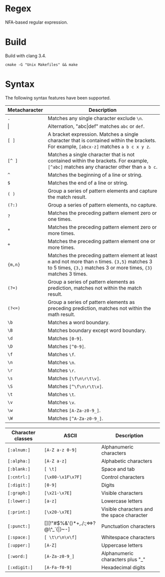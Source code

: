 Regex
=====

NFA-based regular expression.

Build
=====
Build with clang 3.4.

	cmake -G "Unix Makefiles" && make

Syntax
======

The following syntax features have been supported.

Metacharacter|Description
-------------|-----------
`.`|Matches any single character exclude `\n`.
&#124;|Alternation, "abc&#124;def" matches `abc` or `def`.
`[ ]`|A bracket expression. Matches a single character that is contained within the brackets. For example, `[abcx-z]` matches `a b c x y z`.
`[^ ]`|Matches a single character that is not contained within the brackets. For example, `[^abc]` matches any character other than `a b c`.
`^`|Matches the beginning of a line or string.
`$`|Matches the end of a line or string.
`( )`|Group a series of pattern elements and capture the match result.
`(?:)`|Group a series of pattern elements, no capture.
`?`|Matches the preceding pattern element zero or one times.
`*`|Matches the preceding pattern element zero or more times.
`+`|Matches the preceding pattern element one or more times.
`{m,n}`|Matches the preceding pattern element at least `m` and not more than `n` times. `{3,5}` matches 3 to 5 times, `{3,}` matches 3 or more times, `{3}` matches 3 times.
`(?=)`|Group a series of pattern elements as prediction, matches not within the match result.
`(?<=)`|Group a series of pattern elements as preceding prediction, matches not within the math result.
`\b`|Matches a word boundary.
`\B`|Matches boundary except word boundary.
`\d`|Matches `[0-9]`.
`\D`|Matches `[^0-9]`.
`\f`|Matches `\f`.
`\n`|Matches `\n`.
`\r`|Matches `\r`.
`\s`|Matches `[\f\n\r\t\v]`.
`\S`|Matches `[^\f\n\r\t\v]`.
`\t`|Matches `\t`.
`\v`|Matches `\v`.
`\w`|Matches `[A-Za-z0-9_]`.
`\W`|Matches `[^A-Za-z0-9_]`.

Character classes|ASCII|Description
-----------------|-----|-----------
`[:alnum:]`|`[A-Z a-z 0-9]`|Alphanumeric characters
`[:alpha:]`|`[A-Z a-z]`|Alphabetic characters
`[:blank:]`|`[ \t]`|Space and tab
`[:cntrl:]`|`[\x00-\x1F\x7F]`|Control characters
`[:digit:]`|`[0-9]`|Digits
`[:graph:]`|`[\x21-\x7E]`|Visible characters
`[:lower:]`|`[a-z]`|Lowercase letters
`[:print:]`|`[\x20-\x7E]`|Visible characters and the space character
`[:punct:]`|[][!"#$%&'()*+,./:;<=>?@\\^_`{&#124;}~-]|Punctuation characters
`[:space:]`|`[ \t\r\n\v\f]`|Whitespace characters
`[:upper:]`|`[A-Z]`|Uppercase letters
`[:word:]`|`[A-Za-z0-9_]`|Alphanumeric characters plus "_"
`[:xdigit:]`|`[A-Fa-f0-9]`|Hexadecimal digits
